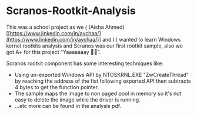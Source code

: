 # Scranos-Rootkit-Analysis

This was a school project as we ( (Aisha Ahmed)[[https://www.linkedin.com/in/aychaa/](https://www.linkedin.com/in/aychaa/)] and I ) wanted to learn Windows kernel rootkits analysis and Scranos was our first rootkit sample, 
also we got A+ for this project "Yaaaaaaay 🙌🙌".

Scranos rootkit component has some interesting techniques like:

- Using un-exported Windows API by NTOSKRNL.EXE "ZwCreateThread" by reaching the address of the fist following exported API then subtracts 4 bytes to get the function pointer.
- The sample maps the image to non paged pool in memory so it's not easy to delete the image while the driver is running.
- ...etc more can be found in the analysis pdf.